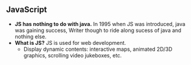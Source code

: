 ## JavaScript
- **JS has nothing to do with java.** In 1995 when JS was introduced, java was gaining success, Writer though to ride along sucess of java and nothing else.
- **What is JS?** JS is used for web development. 
  - Display dynamic contents: interactive maps, animated 2D/3D graphics, scrolling video jukeboxes, etc.
